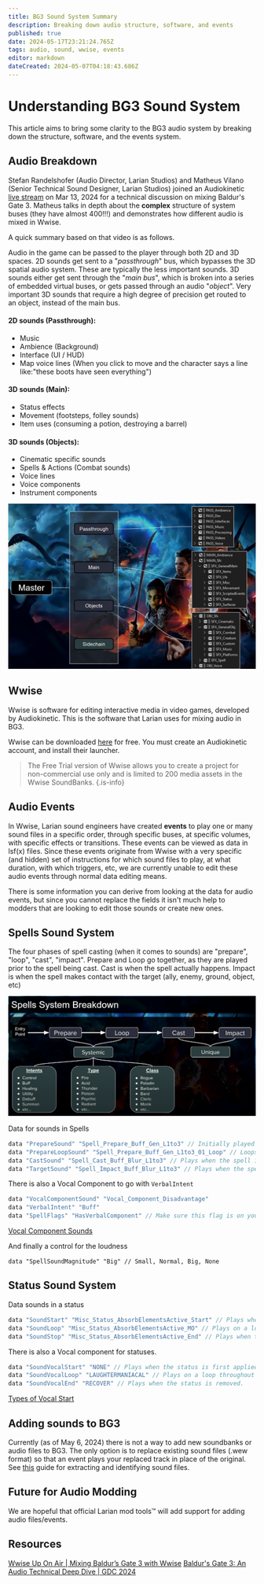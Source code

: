 ```yaml
---
title: BG3 Sound System Summary
description: Breaking down audio structure, software, and events
published: true
date: 2024-05-17T23:21:24.765Z
tags: audio, sound, wwise, events
editor: markdown
dateCreated: 2024-05-07T04:18:43.686Z
---
```


# Understanding BG3 Sound System
This article aims to bring some clarity to the BG3 audio system by breaking down the structure, software, and the events system.

## Audio Breakdown
Stefan Randelshofer (Audio Director, Larian Studios) and Matheus Vilano (Senior Technical Sound Designer, Larian Studios) joined an Audiokinetic [live stream](https://www.youtube.com/watch?v=LlaRuoT15kc&t=3351s) on Mar 13, 2024 for a technical discussion on mixing Baldur's Gate 3. Matheus talks in depth about the **complex** structure of system buses (they have almost 400!!!) and demonstrates how different audio is mixed in Wwise.

A quick summary based on that video is as follows.

Audio in the game can be passed to the player through both 2D and 3D spaces. 
2D sounds get sent to a "*passthrough*" bus, which bypasses the 3D spatial audio system. These are typically the less important sounds.
3D sounds either get sent through the "*main bus*", which is broken into a series of embedded virtual buses, or gets passed through an audio "*object*". 
Very important 3D sounds that require a high degree of precision get routed to an object, instead of the main bus.


#### 2D sounds (Passthrough):
- Music
- Ambience (Background)
- Interface (UI / HUD)
- Map voice lines (When you click to move and the character says a line like:"these boots have seen everything")

#### 3D sounds (Main):
- Status effects
- Movement (footsteps, folley sounds) 
- Item uses (consuming a potion, destroying a barrel)

#### 3D sounds (Objects):
- Cinematic specific sounds
- Spells & Actions (Combat sounds)
- Voice lines
- Voice components
- Instrument components

![bus_structure.png](/information/sound/bus_structure.png)

## Wwise
Wwise is software for editing interactive media in video games, developed by Audiokinetic. This is the software that Larian uses for mixing audio in BG3. 

Wwise can be downloaded [here](https://www.audiokinetic.com/download/) for free. You must create an Audiokinetic account, and install their launcher.
> The Free Trial version of Wwise allows you to create a project for non-commercial use only and is limited to 200 media assets in the Wwise SoundBanks.
{.is-info}

## Audio Events
In Wwise, Larian sound engineers have created **events** to play one or many sound files in a specific order, through specific buses, at specific volumes, with specific effects or transitions. These events can be viewed as data in lsf(x) files. Since these events originate from Wwise with a very specific (and hidden) set of instructions for which sound files to play, at what duration, with which triggers, etc, we are currently unable to edit these audio events through normal data editing means.

There is some information you can derive from looking at the data for audio events, but since you cannot replace the fields it isn't much help to modders that are looking to edit those sounds or create new ones.

## Spells Sound System
The four phases of spell casting (when it comes to sounds) are "prepare", "loop", "cast", "impact". 
Prepare and Loop go together, as they are played prior to the spell being cast.
Cast is when the spell actually happens.
Impact is when the spell makes contact with the target (ally, enemy, ground, object, etc)

![spells_breakdown.png](/information/sound/spells_breakdown.png)

Data for sounds in Spells
```c
data "PrepareSound" "Spell_Prepare_Buff_Gen_L1to3" // Initially played at beginning of Prepare phase
data "PrepareLoopSound" "Spell_Prepare_Buff_Gen_L1to3_01_Loop" // Loops after PrepareSound, continues looping until CastSound
data "CastSound" "Spell_Cast_Buff_Blur_L1to3" // Plays when the spell is cast
data "TargetSound" "Spell_Impact_Buff_Blur_L1to3" // Plays when the spell impacts an object, character, ally etc
```

There is also a Vocal Component to go with `VerbalIntent`
```c
data "VocalComponentSound" "Vocal_Component_Disadvantage"
data "VerbalIntent" "Buff" 
data "SpellFlags" "HasVerbalComponent" // Make sure this flag is on your spell if you want the verbal sound with it
```

[Vocal Component Sounds](https://bg3.norbyte.dev/search?q=Vocal_Component_*+type%3Asound)

And finally a control for the loudness
```
data "SpellSoundMagnitude" "Big" // Small, Normal, Big, None
```

## Status Sound System
Data sounds in a status
```c
data "SoundStart" "Misc_Status_AbsorbElementsActive_Start" // Plays when the status is first applied.
data "SoundLoop" "Misc_Status_AbsorbElementsActive_MO" // Plays on a loop throughout the status
data "SoundStop" "Misc_Status_AbsorbElementsActive_End" // Plays when the status is removed.
```

There is also a Vocal component for statuses. 
```c
data "SoundVocalStart" "NONE" // Plays when the status is first applied.
data "SoundVocalLoop" "LAUGHTERMANIACAL" // Plays on a loop throughout the status
data "SoundVocalEnd" "RECOVER" // Plays when the status is removed.
```
[Types of Vocal Start](https://bg3.norbyte.dev/search?q=SoundVocalType+type%3Aenumeration)

## Adding sounds to BG3
Currently (as of May 6, 2024) there is not a way to add new soundbanks or audio files to BG3. 
The only option is to replace existing sound files (.wew format) so that an event plays your replaced track in place of the original. 
See [this](/Tutorials/Sound/Replace-Sound) guide for extracting and identifying sound files.

## Future for Audio Modding
We are hopeful that official Larian mod tools:tm: will add support for adding audio files/events.

## Resources
[Wwise Up On Air | Mixing Baldur’s Gate 3 with Wwise](https://www.youtube.com/watch?v=LlaRuoT15kc&t=3351s) 
[Baldur's Gate 3: An Audio Technical Deep Dive | GDC 2024](https://www.youtube.com/watch?v=hr8zuW_z7-A)